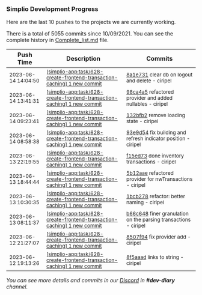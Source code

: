 
### Simplio Development Progress

Here are the last 10 pushes to the projects we are currently working.

There is a total of 5055 commits since 10/09/2021. You can see the complete history in
 [Complete_list.md](Complete_list.md) file.

| Push Time | Description | Commits |
| --- | --- | --- |
| <sub>2023-06-14 14:04:50</sub> | <sub>[[simplio-app:task/628\-create\-frontend\-transaction\-caching] 1 new commit](https://github.com/SimplioOfficial/simplio-app/commit/8a1e7316523a3866cdc989c764cd6cb02f92be83)</sub> | <sub>[8a1e731](https://github.com/SimplioOfficial/simplio-app/commit/8a1e7316523a3866cdc989c764cd6cb02f92be83) clear db on logout and delete - ciripel</sub> |
| <sub>2023-06-14 13:41:31</sub> | <sub>[[simplio-app:task/628\-create\-frontend\-transaction\-caching] 1 new commit](https://github.com/SimplioOfficial/simplio-app/commit/98ca4a58acf2569c342f8e87cd33263cdba76d20)</sub> | <sub>[98ca4a5](https://github.com/SimplioOfficial/simplio-app/commit/98ca4a58acf2569c342f8e87cd33263cdba76d20) refactored provider and added nullables - ciripel</sub> |
| <sub>2023-06-14 09:23:41</sub> | <sub>[[simplio-app:task/628\-create\-frontend\-transaction\-caching] 1 new commit](https://github.com/SimplioOfficial/simplio-app/commit/132bfb2d595617a0d212a6011692d2342c0eb18e)</sub> | <sub>[132bfb2](https://github.com/SimplioOfficial/simplio-app/commit/132bfb2d595617a0d212a6011692d2342c0eb18e) remove loading state - ciripel</sub> |
| <sub>2023-06-14 08:58:38</sub> | <sub>[[simplio-app:task/628\-create\-frontend\-transaction\-caching] 1 new commit](https://github.com/SimplioOfficial/simplio-app/commit/93e9d545d73f625bad7f836b95ec904940eb378b)</sub> | <sub>[93e9d54](https://github.com/SimplioOfficial/simplio-app/commit/93e9d545d73f625bad7f836b95ec904940eb378b) fix building and refresh indicator position - ciripel</sub> |
| <sub>2023-06-13 22:19:55</sub> | <sub>[[simplio-app:task/628\-create\-frontend\-transaction\-caching] 1 new commit](https://github.com/SimplioOfficial/simplio-app/commit/f15ed731b63f75dd240974febffbd9a072fe2d78)</sub> | <sub>[f15ed73](https://github.com/SimplioOfficial/simplio-app/commit/f15ed731b63f75dd240974febffbd9a072fe2d78) done inventory transactions - ciripel</sub> |
| <sub>2023-06-13 18:44:44</sub> | <sub>[[simplio-app:task/628\-create\-frontend\-transaction\-caching] 1 new commit](https://github.com/SimplioOfficial/simplio-app/commit/5b12aaeb5e3ae7a2e4e854b24799f9b0f6240c09)</sub> | <sub>[5b12aae](https://github.com/SimplioOfficial/simplio-app/commit/5b12aaeb5e3ae7a2e4e854b24799f9b0f6240c09) refactored provider for nwTransactions - ciripel</sub> |
| <sub>2023-06-13 10:30:35</sub> | <sub>[[simplio-app:task/628\-create\-frontend\-transaction\-caching] 1 new commit](https://github.com/SimplioOfficial/simplio-app/commit/1bcb27856971006be192a1e7e5081365b110a657)</sub> | <sub>[1bcb278](https://github.com/SimplioOfficial/simplio-app/commit/1bcb27856971006be192a1e7e5081365b110a657) refactor: better naming - ciripel</sub> |
| <sub>2023-06-13 08:11:37</sub> | <sub>[[simplio-app:task/628\-create\-frontend\-transaction\-caching] 1 new commit](https://github.com/SimplioOfficial/simplio-app/commit/b66c648ce81404e158c203d846bf9c1cd33c312d)</sub> | <sub>[b66c648](https://github.com/SimplioOfficial/simplio-app/commit/b66c648ce81404e158c203d846bf9c1cd33c312d) finer granulation on the parsing transactions - ciripel</sub> |
| <sub>2023-06-12 21:27:07</sub> | <sub>[[simplio-app:task/628\-create\-frontend\-transaction\-caching] 1 new commit](https://github.com/SimplioOfficial/simplio-app/commit/8507f946dbc063317d317409853a56210dc079f3)</sub> | <sub>[8507f94](https://github.com/SimplioOfficial/simplio-app/commit/8507f946dbc063317d317409853a56210dc079f3) fix provider add - ciripel</sub> |
| <sub>2023-06-12 19:13:26</sub> | <sub>[[simplio-app:task/628\-create\-frontend\-transaction\-caching] 1 new commit](https://github.com/SimplioOfficial/simplio-app/commit/8f5aaadfca6161280bb62772b2f7d6df6c1fe8b2)</sub> | <sub>[8f5aaad](https://github.com/SimplioOfficial/simplio-app/commit/8f5aaadfca6161280bb62772b2f7d6df6c1fe8b2) links to string - ciripel</sub> |

_You can see more details and commits in our [Discord](https://discord.gg/aKhjuwZmdP) in **#dev-diary** channel._
